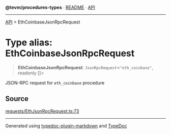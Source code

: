 **@tevm/procedures-types** ∙ [README](../README.md) ∙ [API](../API.md)

***

[API](../API.md) > EthCoinbaseJsonRpcRequest

# Type alias: EthCoinbaseJsonRpcRequest

> **EthCoinbaseJsonRpcRequest**: `JsonRpcRequest`\<`"eth_coinbase"`, readonly []\>

JSON-RPC request for `eth_coinbase` procedure

## Source

[requests/EthJsonRpcRequest.ts:73](https://github.com/evmts/tevm-monorepo/blob/main/packages/procedures-types/src/requests/EthJsonRpcRequest.ts#L73)

***
Generated using [typedoc-plugin-markdown](https://www.npmjs.com/package/typedoc-plugin-markdown) and [TypeDoc](https://typedoc.org/)
